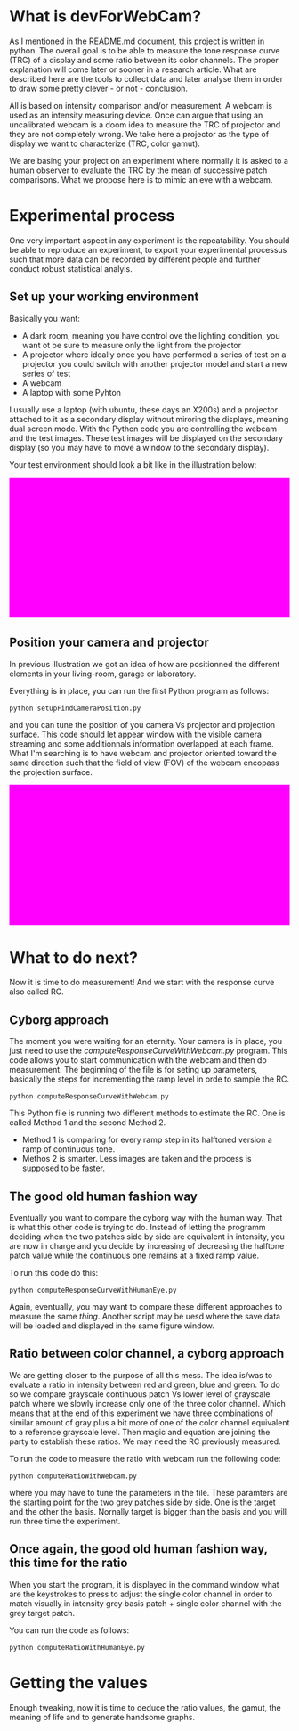 # What is devForWebCam?

As I mentioned in the README.md document, this project is written in python. The overall goal is to be able to measure the tone response curve (TRC) of a display and some ratio between its color channels. The proper explanation will come later or sooner in a research article. What are described here are the tools to collect data and later analyse them in order to draw some pretty clever - or not - conclusion.

All is based on intensity comparison and/or measurement. A webcam is used as an intensity measuring device. Once can argue that using an uncalibrated webcam is a doom idea to measure the TRC of projector and they are not completely wrong. We take here a projector as the type of display we want to characterize (TRC, color gamut).

We are basing your project on an experiment where normally it is asked to a human observer to evaluate the TRC by the mean of successive patch comparisons. What we propose here is to mimic an eye with a webcam.

# Experimental process

One very important aspect in any experiment is the repeatability. You should be able to reproduce an experiment, to export your experimental processus such that more data can be recorded by different people and further conduct robust statistical analyis.

## Set up your working environment 

Basically you want:

- A dark room, meaning you have control ove the lighting condition, you want ot be sure to measure only the light from the projector
- A projector where ideally once you have performed a series of test on a projector you could switch with another projector model and start a new series of test
- A webcam
- A laptop with some Pyhton 

I usually use a laptop (with ubuntu, these days an X200s) and a projector attached to it as a secondary display without miroring the displays, meaning dual screen mode. With the Python code you are controlling the webcam and the test images. These test images will be displayed on the secondary display (so you may have to move a window to the secondary display).

Your test environment should look a bit like in the illustration below:

![alt text](https://github.com/mrbonsoir/devForWebCam/blob/master/doc/data/standardExperimentalSetup.jpg "standard experimental setup to measure a projector TRC")

## Position your camera and projector

In previous illustration we got an idea of how are positionned the different elements in your living-room, garage or laboratory. 

Everything is in place, you can run the first Python program as follows:

```
python setupFindCameraPosition.py
```

and you can tune the position of you camera Vs projector and projection surface. This code should let appear window with the visible camera streaming and some additionnals information overlapped at each frame. What I'm searching is to have webcam and projector oriented toward the same direction such that the field of view (FOV) of the webcam encopass the projection surface.

![alt text](https://github.com/mrbonsoir/devForWebCam/blob/master/doc/data/printScreenFindCameraPosition.jpg "a print screnn of the control window showing the webcam video stream")

# What to do next?

Now it is time to do measurement! And we start with the response curve also called RC.

## Cyborg approach

The moment you were waiting for an eternity. Your camera is in place, you just need to use the *computeResponseCurveWithWebcam.py* program. This code allows you to start communication with the webcam and then do measurement. The beginning of the file is for seting up parameters, basically the steps for incrementing the ramp level in orde to sample the RC.

```
python computeResponseCurveWithWebcam.py
```

This Python file is running two different methods to estimate the RC. One is called Method 1 and the second Method 2.

- Method 1 is comparing for every ramp step in its halftoned version a ramp of continuous tone.
- Methos 2 is smarter. Less images are taken and the process is supposed to be faster.

## The good old human fashion way

Eventually you want to compare the cyborg way with the human way. That is what this other code is trying to do. Instead of letting the programm deciding when the two patches side by side are equivalent in intensity, you are now in charge and you decide by increasing of decreasing the halftone patch value while the continuous one remains at a fixed ramp value. 

To run this code do this:

```
python computeResponseCurveWithHumanEye.py
```

Again, eventually, you may want to compare these different approaches to measure the same *thing*. Another script may be uesd where the save data will be loaded and displayed in the same figure window.

## Ratio between color channel, a cyborg approach

We are getting closer to the purpose of all this mess. The idea is/was to evaluate a ratio in intensity between red and green, blue and green. To do so we compare grayscale continuous patch Vs lower level of grayscale patch where we slowly increase only one of the three color channel. Which means that at the end of this experiment we have three combinations of similar amount of gray plus a bit more of one of the color channel equivalent to a reference grayscale level. Then magic and equation are joining the party to establish these ratios. We may need the RC previously measured.

To run the code to measure the ratio with webcam run the following code:

```
python computeRatioWithWebcam.py
```

where you may have to tune the parameters in the file. These paramters are the starting point for the two grey patches side by side. One is the target and the other the basis. Nornally target is bigger than the basis and you will run three time the experiment.

## Once again, the good old human fashion way, this time for the ratio

When you start the program, it is displayed in the command window what are the keystrokes to press to adjust the single color channel in order to match visually in intensity grey basis patch + single color channel with the grey target patch.

You can run the code as follows:

```
python computeRatioWithHumanEye.py
```

# Getting the values
Enough tweaking, now it is time to deduce the ratio values, the gamut, the meaning of life and to generate handsome graphs.

